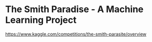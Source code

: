 # The Smith Paradise - A Machine Learning Project



https://www.kaggle.com/competitions/the-smith-parasite/overview
